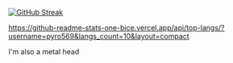 [![GitHub Streak](http://github-readme-streak-stats.herokuapp.com?user=Pyro569&theme=dark&background=000000)](https://git.io/streak-stats)

https://github-readme-stats-one-bice.vercel.app/api/top-langs/?username=pyro569&langs_count=10&layout=compact

I'm also a metal head
